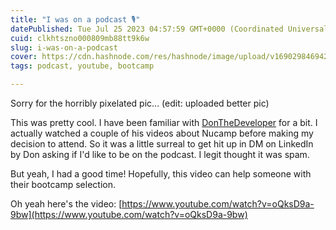 ```yaml
---
title: "I was on a podcast 🎙️"
datePublished: Tue Jul 25 2023 04:57:59 GMT+0000 (Coordinated Universal Time)
cuid: clkhtszno000809mb88tt9k6w
slug: i-was-on-a-podcast
cover: https://cdn.hashnode.com/res/hashnode/image/upload/v1690298469425/977c3fa6-7480-46af-8181-1448c5ed769e.png
tags: podcast, youtube, bootcamp

---
```


Sorry for the horribly pixelated pic... (edit: uploaded better pic)

This was pretty cool. I have been familiar with [DonTheDeveloper](https://www.youtube.com/@DonTheDeveloper/featured) for a bit. I actually watched a couple of his videos about Nucamp before making my decision to attend. So it was a little surreal to get hit up in DM on LinkedIn by Don asking if I'd like to be on the podcast. I legit thought it was spam.

But yeah, I had a good time! Hopefully, this video can help someone with their bootcamp selection.

Oh yeah here's the video: [https://www.youtube.com/watch?v=oQksD9a-9bw](https://www.youtube.com/watch?v=oQksD9a-9bw)
